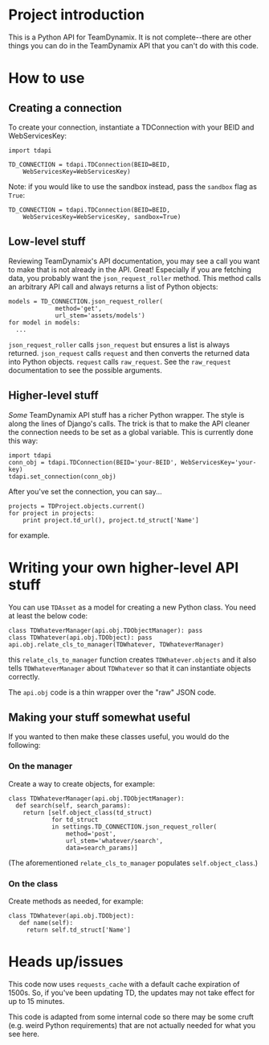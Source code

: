 # Project introduction

This is a Python API for TeamDynamix. It is not complete--there are
other things you can do in the TeamDynamix API that you can't do with
this code.

# How to use

## Creating a connection

To create your connection, instantiate a TDConnection with your BEID
and WebServicesKey:

	import tdapi

    TD_CONNECTION = tdapi.TDConnection(BEID=BEID,
        WebServicesKey=WebServicesKey)

Note: if you would like to use the sandbox instead, pass the `sandbox`
flag as `True`:

    TD_CONNECTION = tdapi.TDConnection(BEID=BEID,
        WebServicesKey=WebServicesKey, sandbox=True)


## Low-level stuff

Reviewing TeamDynamix's API documentation, you may see a call you want
to make that is not already in the API. Great! Especially if you are
fetching data, you probably want the `json_request_roller` method.
This method calls an arbitrary API call and always returns a list of
Python objects:

    models = TD_CONNECTION.json_request_roller(
	             method='get',
				 url_stem='assets/models')
	for model in models:
	  ...

`json_request_roller` calls `json_request` but ensures a list is
always returned. `json_request` calls `request` and then converts the
returned data into Python objects. `request` calls `raw_request`. See
the `raw_request` documentation to see the possible arguments.

## Higher-level stuff ##

*Some* TeamDynamix API stuff has a richer Python wrapper. The style is
along the lines of Django's calls. The trick is that to make the API cleaner the connection needs to be set as a global variable. This is currently done this way:

	import tdapi
	conn_obj = tdapi.TDConnection(BEID='your-BEID', WebServicesKey='your-key)
	tdapi.set_connection(conn_obj)

After you've set the connection, you can say...

    projects = TDProject.objects.current()
	for project in projects:
	    print project.td_url(), project.td_struct['Name']

for example.

# Writing your own higher-level API stuff #

You can use `TDAsset` as a model for creating a new Python class.
You need at least the below code:

    class TDWhateverManager(api.obj.TDObjectManager): pass
	class TDWhatever(api.obj.TDObject): pass
	api.obj.relate_cls_to_manager(TDWhatever, TDWhateverManager)

this `relate_cls_to_manager` function creates `TDWhatever.objects` and
it also tells `TDWhateverManager` about `TDWhatever` so that it can
instantiate objects correctly.

The `api.obj` code is a thin wrapper over the "raw" JSON code.

## Making your stuff somewhat useful ##

If you wanted to then make these classes useful, you would do the following:

### On the manager ###

Create a way to create objects, for example:

    class TDWhateverManager(api.obj.TDObjectManager):
	  def search(self, search_params):
	    return [self.object_class(td_struct)
		        for td_struct
			    in settings.TD_CONNECTION.json_request_roller(
				    method='post',
					url_stem='whatever/search',
					data=search_params)]

(The aforementioned `relate_cls_to_manager` populates `self.object_class`.)

### On the class ###

Create methods as needed, for example:

    class TDWhatever(api.obj.TDObject):
	   def name(self):
	     return self.td_struct['Name']

# Heads up/issues

This code now uses `requests_cache` with a default cache expiration of
1500s. So, if you've been updating TD, the updates may not take effect
for up to 15 minutes.

This code is adapted from some internal code so there may be some
cruft (e.g. weird Python requirements) that are not actually needed
for what you see here.

